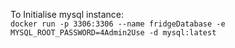 To Initialise mysql instance: \
`
docker run -p 3306:3306 --name fridgeDatabase -e MYSQL_ROOT_PASSWORD=4Admin2Use -d mysql:latest
`
